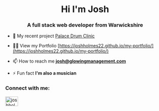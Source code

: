 <h1 align="center">Hi I'm Josh</h1>
<h3 align="center">A full stack web developer from Warwickshire</h3>

- 🔭 My recent project [Palace Drum Clinic](https://app.palacedrumclinic.com)

- 👨‍💻 View my Portfolio [https://joshholmes22.github.io/my-portfolio/](https://joshholmes22.github.io/my-portfolio/)

- 📫 How to reach me **josh@glowingmanagement.com**

- ⚡ Fun fact **I'm also a musician**

<h3 align="left">Connect with me:</h3>
<p align="left">
<a href="https://linkedin.com/in/joshholmes22" target="blank"><img align="center" src="https://raw.githubusercontent.com/rahuldkjain/github-profile-readme-generator/master/src/images/icons/Social/linked-in-alt.svg" alt="joshholmes22" height="30" width="40" /></a>
</p>
